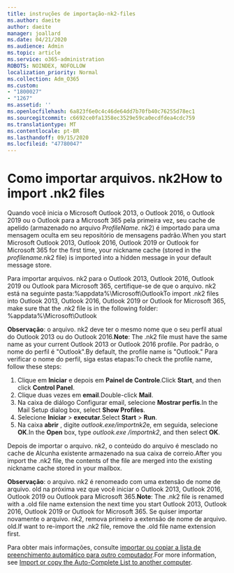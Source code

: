 ```yaml
---
title: instruções de importação-nk2-files
ms.author: daeite
author: daeite
manager: joallard
ms.date: 04/21/2020
ms.audience: Admin
ms.topic: article
ms.service: o365-administration
ROBOTS: NOINDEX, NOFOLLOW
localization_priority: Normal
ms.collection: Adm_O365
ms.custom:
- "1800027"
- "1267"
ms.assetid: ''
ms.openlocfilehash: 6a823f6e0c4c46de64dd7b70fb40c76255d78ec1
ms.sourcegitcommit: c6692ce0fa1358ec3529e59ca0ecdfdea4cdc759
ms.translationtype: MT
ms.contentlocale: pt-BR
ms.lasthandoff: 09/15/2020
ms.locfileid: "47780047"
---
```

# <a name="how-to-import-nk2-files"></a><span data-ttu-id="88b75-102">Como importar arquivos. nk2</span><span class="sxs-lookup"><span data-stu-id="88b75-102">How to import .nk2 files</span></span> 

<span data-ttu-id="88b75-103">Quando você inicia o Microsoft Outlook 2013, o Outlook 2016, o Outlook 2019 ou o Outlook para a Microsoft 365 pela primeira vez, seu cache de apelido (armazenado no arquivo *ProfileName*. nk2) é importado para uma mensagem oculta em seu repositório de mensagens padrão.</span><span class="sxs-lookup"><span data-stu-id="88b75-103">When you start Microsoft Outlook 2013, Outlook 2016, Outlook 2019 or Outlook for Microsoft 365 for the first time, your nickname cache (stored in the *profilename*.nk2 file) is imported into a hidden message in your default message store.</span></span>

<span data-ttu-id="88b75-104">Para importar arquivos. nk2 para o Outlook 2013, Outlook 2016, Outlook 2019 ou Outlook para Microsoft 365, certifique-se de que o arquivo. nk2 está na seguinte pasta:%appdata%\Microsoft\Outlook</span><span class="sxs-lookup"><span data-stu-id="88b75-104">To import .nk2 files into Outlook 2013, Outlook 2016, Outlook 2019 or Outlook for Microsoft 365, make sure that the .nk2 file is in the following folder: %appdata%\Microsoft\Outlook</span></span>

<span data-ttu-id="88b75-105">**Observação**: o arquivo. nk2 deve ter o mesmo nome que o seu perfil atual do Outlook 2013 ou do Outlook 2016.</span><span class="sxs-lookup"><span data-stu-id="88b75-105">**Note**: The .nk2 file must have the same name as your current Outlook 2013 or Outlook 2016 profile.</span></span> <span data-ttu-id="88b75-106">Por padrão, o nome do perfil é "Outlook".</span><span class="sxs-lookup"><span data-stu-id="88b75-106">By default, the profile name is "Outlook."</span></span> <span data-ttu-id="88b75-107">Para verificar o nome do perfil, siga estas etapas:</span><span class="sxs-lookup"><span data-stu-id="88b75-107">To check the profile name, follow these steps:</span></span> 
1. <span data-ttu-id="88b75-108">Clique em **Iniciar** e depois em **Painel de Controle**.</span><span class="sxs-lookup"><span data-stu-id="88b75-108">Click **Start**, and then click **Control Panel**.</span></span>
2. <span data-ttu-id="88b75-109">Clique duas vezes em **email**.</span><span class="sxs-lookup"><span data-stu-id="88b75-109">Double-click **Mail**.</span></span>
3. <span data-ttu-id="88b75-110">Na caixa de diálogo Configurar email, selecione **Mostrar perfis**.</span><span class="sxs-lookup"><span data-stu-id="88b75-110">In the Mail Setup dialog box, select **Show Profiles**.</span></span>
4. <span data-ttu-id="88b75-111">Selecione **Iniciar**  >  **executar**.</span><span class="sxs-lookup"><span data-stu-id="88b75-111">Select **Start** > **Run**.</span></span>
5. <span data-ttu-id="88b75-112">Na caixa **abrir** , digite *outlook.exe/importnk2*e, em seguida, selecione **OK**.</span><span class="sxs-lookup"><span data-stu-id="88b75-112">In the **Open** box, type *outlook.exe /importnk2*, and then select **OK**.</span></span> 

<span data-ttu-id="88b75-113">Depois de importar o arquivo. nk2, o conteúdo do arquivo é mesclado no cache de Alcunha existente armazenado na sua caixa de correio.</span><span class="sxs-lookup"><span data-stu-id="88b75-113">After you import the .nk2 file, the contents of the file are merged into the existing nickname cache stored in your mailbox.</span></span>

<span data-ttu-id="88b75-114">**Observação**: o arquivo. nk2 é renomeado com uma extensão de nome de arquivo. old na próxima vez que você iniciar o Outlook 2013, Outlook 2016, Outlook 2019 ou Outlook para Microsoft 365.</span><span class="sxs-lookup"><span data-stu-id="88b75-114">**Note**: The .nk2 file is renamed with a .old file name extension the next time you start Outlook 2013, Outlook 2016, Outlook 2019 or Outlook for Microsoft 365.</span></span> <span data-ttu-id="88b75-115">Se quiser importar novamente o arquivo. nk2, remova primeiro a extensão de nome de arquivo. old.</span><span class="sxs-lookup"><span data-stu-id="88b75-115">If want to re-import the .nk2 file, remove the .old file name extension first.</span></span>

<span data-ttu-id="88b75-116">Para obter mais informações, consulte [importar ou copiar a lista de preenchimento automático para outro computador](https://support.microsoft.com/help/2806550/how-to-import-nk2-files-into-outlook%).</span><span class="sxs-lookup"><span data-stu-id="88b75-116">For more information, see [Import or copy the Auto-Complete List to another computer](https://support.microsoft.com/help/2806550/how-to-import-nk2-files-into-outlook%).</span></span>